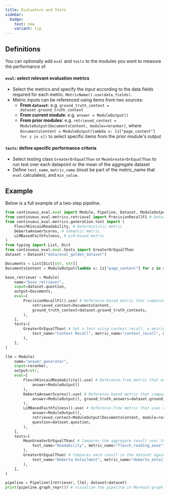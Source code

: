 ```yaml
---
title: Evaluators and Tests
sidebar:
  badge:
    text: new
    variant: tip
---
```


## Definitions

You can optionally add `eval` and `tests` to the modules you want to measure the performance of.


#### `eval`: select relevant evaluation metrics
- Select the metrics and specify the input according to the data fields required for each metric. `MetricName().use(data_fields)`.
- Metric inputs can be referenced using items from two sources:
    -   **From `dataset`**: e.g. `ground_truth_context = dataset.ground_truth_context`
    -   **From current module**: e.g. `answer = ModuleOutput()`
    -   **From prior modules**: e.g. `retrieved_context = ModuleOutput(DocumentsContent, module=reranker)`, where
        `DocumentsContent = ModuleOutput(lambda x: [z["page_content"] for z in x])` to select specific items from the prior module's output


#### `tests`: define specific performance criteria
- Select testing class `GreaterOrEqualThan` or `MeanGreaterOrEqualThan` to run test over each datapoint or the mean of the aggregate dataset
- Define `test_name`, `metric_name` (must be part of the metric_name that `eval` calculates), and `min_value`.


## Example

Below is a full example of a two-step pipeline.

```python title="pipeline.py"
from continuous_eval.eval import Module, Pipeline, Dataset, ModuleOutput
from continuous_eval.metrics.retrieval import PrecisionRecallF1 # Deterministic metric
from continuous_eval.metrics.generation.text import (
    FleschKincaidReadability, # Deterministic metric
    DebertaAnswerScores, # Semantic metric
    LLMBasedFaithfulness, # LLM-based metric
)
from typing import List, Dict
from continuous_eval.eval.tests import GreaterOrEqualThan
dataset = Dataset("data/eval_golden_dataset")

Documents = List[Dict[str, str]]
DocumentsContent = ModuleOutput(lambda x: [z["page_content"] for z in x])

base_retriever = Module(
    name="base_retriever",
    input=dataset.question,
    output=Documents,
    eval=[
        PrecisionRecallF1().use( # Reference-based metric that compares the Retrieved Context with the Ground Truths
            retrieved_context=DocumentsContent,
            ground_truth_context=dataset.ground_truth_contexts,
        ),
    ],
    tests=[
        GreaterOrEqualThan( # Set a test using context_recall, a metric calculated by PrecisionRecallF1()
            test_name="Context Recall", metric_name="context_recall", min_value=0.9
        ),
    ],
)

llm = Module(
    name="answer_generator",
    input=reranker,
    output=str,
    eval=[
        FleschKincaidReadability().use( # Reference-free metric that only uses the output of the module
            answer=ModuleOutput()
        ),
        DebertaAnswerScores().use( # Reference-based metric that compares the Answer with the Ground Truths
            answer=ModuleOutput(), ground_truth_answers=dataset.ground_truths
        ),
        LLMBasedFaithfulness().use( # Reference-free metric that uses output from a prior module (Retrieved Context) to evaluate the answer
            answer=ModuleOutput(),
            retrieved_context=ModuleOutput(DocumentsContent, module=reranker), # DocumentsContent from the reranker module
            question=dataset.question,
        ),
    ],
    tests=[
        MeanGreaterOrEqualThan( # Compares the aggregate result over the dataset against the min_value
            test_name="Readability", metric_name="flesch_reading_ease", min_value=20.0
        ),
        GreaterOrEqualThan( # Compares each result in the dataset against the min_value, and outputs the mean
            test_name="Deberta Entailment", metric_name="deberta_entailment", min_value=0.8
        ),
    ],
)

pipeline = Pipeline([retriever, llm], dataset=dataset)
print(pipeline.graph_repr()) # visualize the pipeline in Mermaid graph format
```